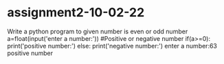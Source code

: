 # assignment2-10-02-22
Write a python program to given number is even or odd number
a=float(input('enter a number:'))
#Positive or negative number 
if(a>=0):
    print('positive number:') 
else:
    print('negative number:')
enter a number:63
positive number
